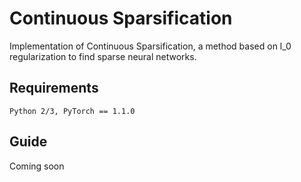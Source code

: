 # Continuous Sparsification

Implementation of Continuous Sparsification, a method based on l_0 regularization to find sparse neural networks.

## Requirements
```
Python 2/3, PyTorch == 1.1.0
```

## Guide

Coming soon

